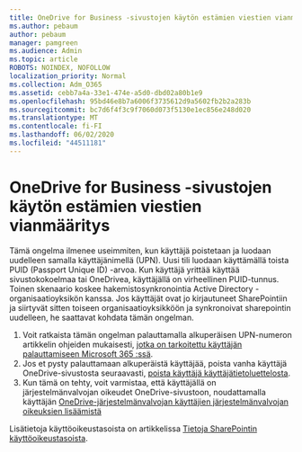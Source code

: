 ```yaml
---
title: OneDrive for Business -sivustojen käytön estämien viestien vianmääritys
ms.author: pebaum
author: pebaum
manager: pamgreen
ms.audience: Admin
ms.topic: article
ROBOTS: NOINDEX, NOFOLLOW
localization_priority: Normal
ms.collection: Adm_O365
ms.assetid: cebb7a4a-33e1-474e-a5d0-dbd02a80b1e9
ms.openlocfilehash: 95bd46e8b7a6006f3735612d9a5602fb2b2a283b
ms.sourcegitcommit: bc7d6f4f3c9f7060d073f5130e1ec856e248d020
ms.translationtype: MT
ms.contentlocale: fi-FI
ms.lasthandoff: 06/02/2020
ms.locfileid: "44511181"
---
```

# <a name="troubleshooting-access-denied-messages-to-onedrive-for-business-sites"></a>OneDrive for Business -sivustojen käytön estämien viestien vianmääritys

Tämä ongelma ilmenee useimmiten, kun käyttäjä poistetaan ja luodaan uudelleen samalla käyttäjänimellä (UPN). Uusi tili luodaan käyttämällä toista PUID (Passport Unique ID) -arvoa. Kun käyttäjä yrittää käyttää sivustokokoelmaa tai OneDrivea, käyttäjällä on virheellinen PUID-tunnus. Toinen skenaario koskee hakemistosynkronointia Active Directory -organisaatioyksikön kanssa. Jos käyttäjät ovat jo kirjautuneet SharePointiin ja siirtyvät sitten toiseen organisaatioyksikköön ja synkronoivat sharepointin uudelleen, he saattavat kohdata tämän ongelman.

1. Voit ratkaista tämän ongelman palauttamalla alkuperäisen UPN-numeron artikkelin ohjeiden mukaisesti, [jotka on tarkoitettu käyttäjän palauttamiseen Microsoft 365 :ssä](https://docs.microsoft.com/microsoft-365/admin/add-users/restore-user).
2. Jos et pysty palauttamaan alkuperäistä käyttäjää, poista vanha käyttäjä OneDrive-sivustosta seuraavasti, [poista käyttäjä käyttäjätietoluettelosta](). 
3. Kun tämä on tehty, voit varmistaa, että käyttäjällä on järjestelmänvalvojan oikeudet OneDrive-sivustoon, noudattamalla käyttäjän [OneDrive-järjestelmänvalvojan käyttäjien järjestelmänvalvojan oikeuksien lisäämistä](https://docs.microsoft.com/sharepoint/manage-user-profiles)

Lisätietoja käyttöoikeustasoista on artikkelissa [Tietoja SharePointin käyttöoikeustasoista](https://docs.microsoft.com/sharepoint/understanding-permission-levels).
